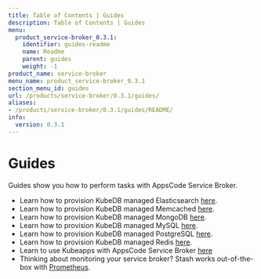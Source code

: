 ```yaml
---
title: Table of Contents | Guides
description: Table of Contents | Guides
menu:
  product_service-broker_0.3.1:
    identifier: guides-readme
    name: Readme
    parent: guides
    weight: -1
product_name: service-broker
menu_name: product_service-broker_0.3.1
section_menu_id: guides
url: /products/service-broker/0.3.1/guides/
aliases:
- /products/service-broker/0.3.1/guides/README/
info:
  version: 0.3.1
---
```


# Guides

Guides show you how to perform tasks with AppsCode Service Broker.

- Learn how to provision KubeDB managed Elasticsearch [here](/products/service-broker/0.3.1/guides/kubedb/elasticsearch).
- Learn how to provision KubeDB managed Memcached [here](/products/service-broker/0.3.1/guides/kubedb/memcached).
- Learn how to provision KubeDB managed MongoDB [here](/products/service-broker/0.3.1/guides/kubedb/mongodb).
- Learn how to provision KubeDB managed MySQL [here](/products/service-broker/0.3.1/guides/kubedb/mysql).
- Learn how to provision KubeDB managed PostgreSQL [here](/products/service-broker/0.3.1/guides/kubedb/postgres).
- Learn how to provision KubeDB managed Redis [here](/products/service-broker/0.3.1/guides/kubedb/redis).
- Learn to use Kubeapps with AppsCode Service Broker [here](/products/service-broker/0.3.1/guides/kubeapps)
- Thinking about monitoring your service broker? Stash works out-of-the-box with [Prometheus](/products/service-broker/0.3.1/guides/monitoring/overview).
